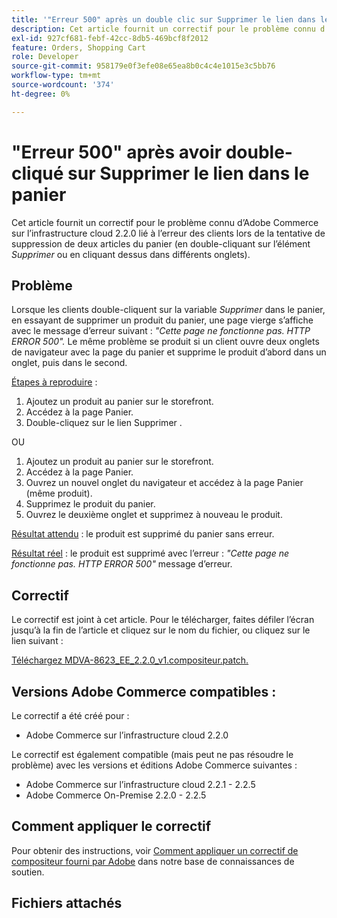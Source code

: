 ```yaml
---
title: '"Erreur 500" après un double clic sur Supprimer le lien dans le panier"'
description: Cet article fournit un correctif pour le problème connu d’Adobe Commerce sur l’infrastructure cloud 2.2.0 lié à l’erreur des clients qui tentent de supprimer deux fois un article du panier (en double-cliquant sur le lien *Supprimer* ou en cliquant dessus dans différents onglets).
exl-id: 927cf681-febf-42cc-8db5-469bcf8f2012
feature: Orders, Shopping Cart
role: Developer
source-git-commit: 958179e0f3efe08e65ea8b0c4c4e1015e3c5bb76
workflow-type: tm+mt
source-wordcount: '374'
ht-degree: 0%

---
```


# &quot;Erreur 500&quot; après avoir double-cliqué sur Supprimer le lien dans le panier

Cet article fournit un correctif pour le problème connu d’Adobe Commerce sur l’infrastructure cloud 2.2.0 lié à l’erreur des clients lors de la tentative de suppression de deux articles du panier (en double-cliquant sur l’élément *Supprimer* ou en cliquant dessus dans différents onglets).

## Problème

Lorsque les clients double-cliquent sur la variable *Supprimer* dans le panier, en essayant de supprimer un produit du panier, une page vierge s’affiche avec le message d’erreur suivant : *&quot;Cette page ne fonctionne pas. HTTP ERROR 500&quot;.* Le même problème se produit si un client ouvre deux onglets de navigateur avec la page du panier et supprime le produit d’abord dans un onglet, puis dans le second.

<u>Étapes à reproduire</u> :

1. Ajoutez un produit au panier sur le storefront.
1. Accédez à la page Panier.
1. Double-cliquez sur le lien Supprimer .

OU

1. Ajoutez un produit au panier sur le storefront.
1. Accédez à la page Panier.
1. Ouvrez un nouvel onglet du navigateur et accédez à la page Panier (même produit).
1. Supprimez le produit du panier.
1. Ouvrez le deuxième onglet et supprimez à nouveau le produit.

<u>Résultat attendu</u> : le produit est supprimé du panier sans erreur.

<u>Résultat réel</u> : le produit est supprimé avec l’erreur : *&quot;Cette page ne fonctionne pas. HTTP ERROR 500&quot;* message d’erreur.

## Correctif

Le correctif est joint à cet article. Pour le télécharger, faites défiler l’écran jusqu’à la fin de l’article et cliquez sur le nom du fichier, ou cliquez sur le lien suivant :

[Téléchargez MDVA-8623\_EE\_2.2.0\_v1.compositeur.patch.](assets/MDVA-8623_EE_2.2.0_v1.composer.patch.zip)

## Versions Adobe Commerce compatibles :

Le correctif a été créé pour :

* Adobe Commerce sur l’infrastructure cloud 2.2.0

Le correctif est également compatible (mais peut ne pas résoudre le problème) avec les versions et éditions Adobe Commerce suivantes :

* Adobe Commerce sur l’infrastructure cloud 2.2.1 - 2.2.5
* Adobe Commerce On-Premise 2.2.0 - 2.2.5

## Comment appliquer le correctif

Pour obtenir des instructions, voir [Comment appliquer un correctif de compositeur fourni par Adobe](/help/how-to/general/how-to-apply-a-composer-patch-provided-by-magento.md) dans notre base de connaissances de soutien.

## Fichiers attachés
